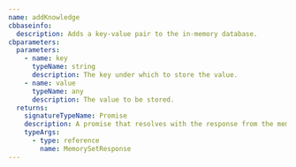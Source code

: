 ```yaml
---
name: addKnowledge
cbbaseinfo:
  description: Adds a key-value pair to the in-memory database.
cbparameters:
  parameters:
    - name: key
      typeName: string
      description: The key under which to store the value.
    - name: value
      typeName: any
      description: The value to be stored.
  returns:
    signatureTypeName: Promise
    description: A promise that resolves with the response from the memory set event.
    typeArgs:
      - type: reference
        name: MemorySetResponse
---
```

<CBBaseInfo/> 
 <CBParameters/>